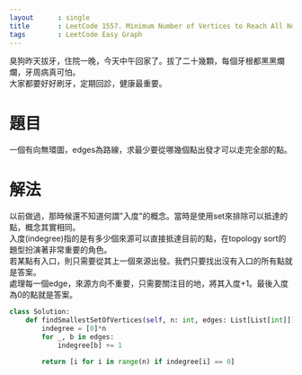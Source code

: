 ```yaml
---
layout      : single
title       : LeetCode 1557. Minimum Number of Vertices to Reach All Nodes
tags 		: LeetCode Easy Graph
---
```

臭狗昨天拔牙，住院一晚，今天中午回家了。拔了二十幾顆，每個牙根都黑黑爛爛，牙周病真可怕。  
大家都要好好刷牙，定期回診，健康最重要。

# 題目
一個有向無環圖，edges為路線，求最少要從哪幾個點出發才可以走完全部的點。

# 解法
以前做過，那時候還不知道何謂"入度"的概念。當時是使用set來排除可以抵達的點，概念其實相同。  
入度(indegree)指的是有多少個來源可以直接抵達目前的點，在topology sort的題型扮演著非常重要的角色。  
若某點有入口，則只需要從其上一個來源出發。我們只要找出沒有入口的所有點就是答案。  
處理每一個edge，來源方向不重要，只需要關注目的地，將其入度+1。最後入度為0的點就是答案。

```python
class Solution:
    def findSmallestSetOfVertices(self, n: int, edges: List[List[int]]) -> List[int]:
        indegree = [0]*n
        for _, b in edges:
            indegree[b] += 1

        return [i for i in range(n) if indegree[i] == 0]

```
